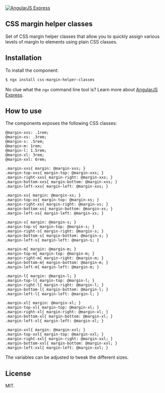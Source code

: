 [![AngularJS Express](http://i.imgur.com/nTj9QgN.png)](https://github.com/angular-express/angular-express)

## CSS margin helper classes

Set of CSS margin helper classes that allow you to quickly assign various levels of margin to elements using plain CSS classes.

## Installation

To install the component:

```bash
$ ngx install css-margin-helper-classes
```

No clue what the `ngx` command line tool is? Learn more about [AngularJS Express](https://github.com/angular-express/angular-express).

## How to use

The components exposes the following CSS classes:

```less
@margin-xxs: .1rem;
@margin-xs: .3rem;
@margin-s: .5rem;
@margin-m: 1rem;
@margin-l: 1.5rem;
@margin-xl: 3rem;
@margin-xxl: 6rem;

.margin-xxs{ margin: @margin-xxs; }
.margin-top-xxs{ margin-top: @margin-xxs; }
.margin-right-xxs{ margin-right: @margin-xxs; }
.margin-bottom-xxs{ margin-bottom: @margin-xxs; }
.margin-left-xxs{ margin-left: @margin-xxs; }

.margin-xs{ margin: @margin-xs; }
.margin-top-xs{ margin-top: @margin-xs; }
.margin-right-xs{ margin-right: @margin-xs; }
.margin-bottom-xs{ margin-bottom: @margin-xs; }
.margin-left-xs{ margin-left: @margin-xs; }

.margin-s{ margin: @margin-s; }
.margin-top-s{ margin-top: @margin-s; }
.margin-right-s{ margin-right: @margin-s; }
.margin-bottom-s{ margin-bottom: @margin-s; }
.margin-left-s{ margin-left: @margin-s; }

.margin-m{ margin: @margin-m; }
.margin-top-m{ margin-top: @margin-m; }
.margin-right-m{ margin-right: @margin-m; }
.margin-bottom-m{ margin-bottom: @margin-m; }
.margin-left-m{ margin-left: @margin-m; }

.margin-l{ margin: @margin-l; }
.margin-top-l{ margin-top: @margin-l; }
.margin-right-l{ margin-right: @margin-l; }
.margin-bottom-l{ margin-bottom: @margin-l; }
.margin-left-l{ margin-left: @margin-l; }

.margin-xl{ margin: @margin-xl; }
.margin-top-xl{ margin-top: @margin-xl; }
.margin-right-xl{ margin-right: @margin-xl; }
.margin-bottom-xl{ margin-bottom: @margin-xl; }
.margin-left-xl{ margin-left: @margin-xl; }

.margin-xxl{ margin: @margin-xxl; }
.margin-top-xxl{ margin-top: @margin-xxl; }
.margin-right-xxl{ margin-right: @margin-xxl; }
.margin-bottom-xxl{ margin-bottom: @margin-xxl; }
.margin-left-xxl{ margin-left: @margin-xxl; }
```

The variables can be adjusted to tweak the different sizes.

## License

MIT.
